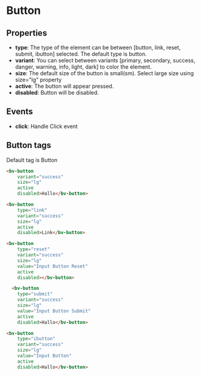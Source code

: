 <h1>Button</h1>

<h2>Properties</h2>

<ul>
    <li><strong>type</strong>: The type of the element can be between [button, link, reset, submit, ibutton] selected. The default type is button.</li>
    <li><strong>variant</strong>: You can select between variants [primary, secondary, success, danger, warning, info, light, dark] to color the element.</li>
    <li><strong>size</strong>: The default size of the button is small(sm). Select large size using size="lg" property</li>
    <li><strong>active</strong>: The button will appear pressed.</li>
    <li><strong>disabled</strong>: Button will be disabled.</li>
</ul>

<h2>Events</h2>

<ul>
    <li><strong>click</strong>: Handle Click event</li>
</ul>

<h2>Button tags</h2>

Default tag is Button

```html
<bv-button
    variant="success"
    size="lg"
    active
    disabled>Hallo</bv-button>
```

```html
<bv-button
    type="link"
    variant="success"
    size="lg"
    active
    disabled>Link</bv-button>
```

```html
<bv-button
    type="reset"
    variant="success"
    size="lg"
    value="Input Button Reset"
    active
    disabled></bv-button>
```

```html
  <bv-button
    type="submit"
    variant="success"
    size="lg"
    value="Input Button Submit"
    active
    disabled>Hallo</bv-button>
```

```html
<bv-button
    type="ibutton"
    variant="success"
    size="lg"
    value="Input Button"
    active
    disabled>Hallo</bv-button>
```